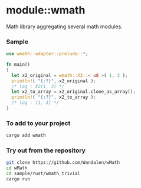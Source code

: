 # module::wmath

Math library aggregating several math modules.

### Sample

```rust
use wmath::adapter::prelude::*;

fn main()
{
  let x2_original = wmath::X2::< u8 >( 1, 3 );
  println!( "{:?}", x2_original );
  /* log : X2(1, 3) */
  let x2_to_array = x2_original.clone_as_array();
  println!( "{:?}", x2_to_array );
  /* log : [1, 3] */
}
```

### To add to your project

```sh
cargo add wmath
```

### Try out from the repository

```sh
git clone https://github.com/Wandalen/wMath
cd wMath
cd sample/rust/wmath_trivial
cargo run
```
